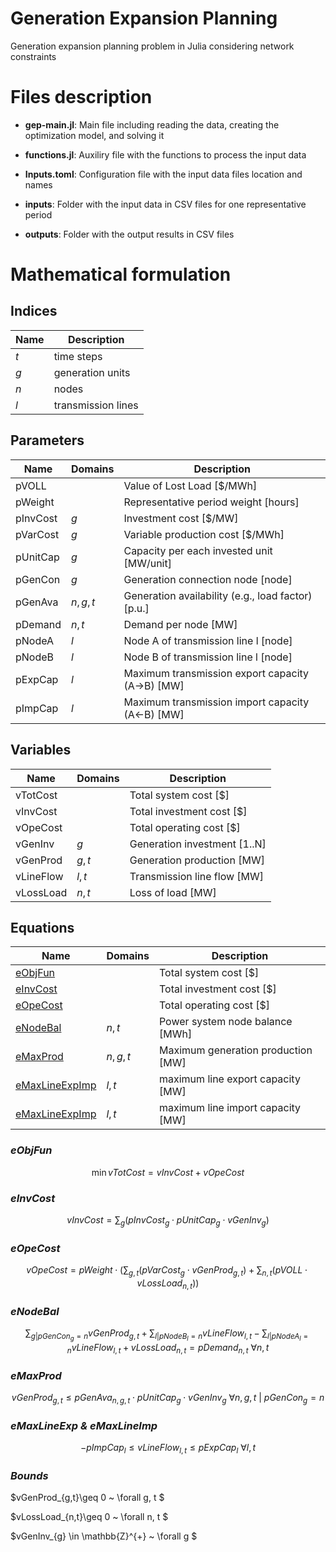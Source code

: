 # Generation Expansion Planning
Generation expansion planning problem in Julia considering network constraints

# Files description
+ **gep-main.jl**: Main file including reading the data, creating the optimization model, and solving it

+ **functions.jl**: Auxiliry file with the functions to process the input data

+ **Inputs.toml**: Configuration file with the input data files location and names

+ **inputs**: Folder with the input data in CSV files for one representative period

+ **outputs**: Folder with the output results in CSV files

# Mathematical formulation

## Indices
| **Name** | **Description**    |
|----------|--------------------|
| $t$      | time steps         |
| $g$      | generation units   |
| $n$      | nodes              |
| $l$      | transmission lines |

## Parameters
| **Name** | **Domains** | **Description**                                             |
|----------|-------------|-------------------------------------------------------------|
| pVOLL    |             | Value of Lost Load [\$/MWh]                                 |
| pWeight  |             | Representative period weight [hours]                        |
| pInvCost | $g$         | Investment cost [\$/MW]                                     |
| pVarCost | $g$         | Variable production cost [\$/MWh]                           |
| pUnitCap | $g$         | Capacity per each invested unit [MW/unit]                   |
| pGenCon  | $g$         | Generation connection node [node]                           |
| pGenAva  | $n,g,t$     | Generation availability (e.g., load factor) [p.u.]          |
| pDemand  | $n,  t$     | Demand per node [MW]                                        |
| pNodeA   | $l$         | Node A of transmission line l [node]                        |
| pNodeB   | $l$         | Node B of transmission line l [node]                        |
| pExpCap  | $l$         | Maximum transmission export capacity (A->B) [MW]            |
| pImpCap  | $l$         | Maximum transmission import capacity (A<-B) [MW]            |

## Variables
| **Name**  | **Domains** | **Description**              |
|-----------|-------------|------------------------------|
| vTotCost  |             | Total system cost [\$]       |
| vInvCost  |             | Total investment cost [\$]   |
| vOpeCost  |             | Total operating cost [\$]    |
| vGenInv   | $g$         | Generation investment [1..N] |
| vGenProd  | $g,t$       | Generation production [MW]   |
| vLineFlow | $l,t$       | Transmission line flow [MW]  |
| vLossLoad | $n,t$       | Loss of load [MW]            |

## Equations
| **Name**                                    | **Domains** | **Description**                    |
|---------------------------------------------|-------------|------------------------------------|
| [eObjFun](#eobjfun)                         |             | Total system cost      [\$]        |
| [eInvCost](#einvcost)                       |             | Total investment cost      [\$]    |
| [eOpeCost](#eopecost)                       |             | Total operating cost      [\$]     |
| [eNodeBal](#enodebal)                       | $n,t$       | Power system node balance   [MWh]  |
| [eMaxProd](#emaxprod)                       | $n,g,t$     | Maximum generation production [MW] |
| [eMaxLineExpImp](#emaxlineexp--emaxlineimp) | $l,t$       | maximum line export capacity [MW]  |
| [eMaxLineExpImp](#emaxlineexp--emaxlineimp) | $l,t$       | maximum line import capacity [MW]  |

### *eObjFun*
$$
\displaystyle{\min vTotCost = vInvCost + vOpeCost}
$$

### *eInvCost*
$$
vInvCost = \displaystyle \sum_{g}(pInvCost_{g} \cdot pUnitCap_{g} \cdot vGenInv_{g})
$$

### *eOpeCost*
$$
vOpeCost = pWeight \cdot (\displaystyle \sum_{g,t} (pVarCost_{g} \cdot vGenProd_{g,t} ) + \sum_{n,t} (pVOLL \cdot vLossLoad_{n,t} ))
$$

### *eNodeBal*
$$
 \displaystyle \sum_{g|pGenCon_{g}=n}vGenProd_{g,t} +\displaystyle \sum_{l|pNodeB_{l}=n}vLineFlow_{l,t} -\displaystyle \sum_{l|pNodeA_{l}=n}vLineFlow_{l,t} + vLossLoad_{n,t} = pDemand_{n,t} ~ \forall{n,t} 
$$

### *eMaxProd*
$$
vGenProd_{g,t} \leq pGenAva_{n,g,t} \cdot pUnitCap_{g} \cdot vGenInv_{g} ~ \forall{n,g,t~|~pGenCon_{g} = n} 
$$

### *eMaxLineExp & eMaxLineImp*
$$
-pImpCap_{l} \leq vLineFlow_{l,t} \leq pExpCap_{l} ~ \forall{l,t} 
$$

### *Bounds*
$vGenProd_{g,t}\geq 0 ~ \forall g, t $

$vLossLoad_{n,t}\geq 0 ~ \forall n, t $

$vGenInv_{g} \in \mathbb{Z}^{+} ~ \forall g $
